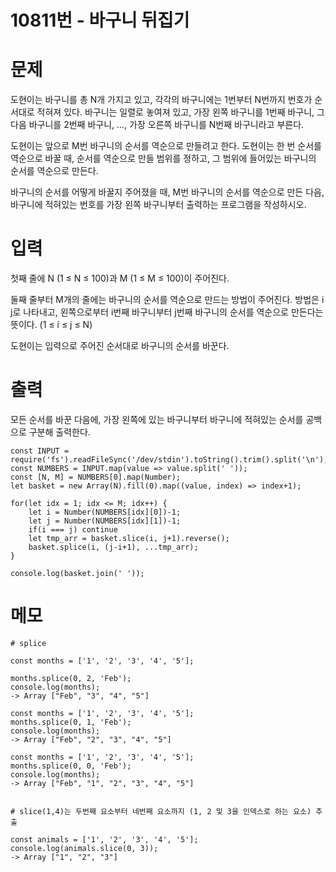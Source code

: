 # 10811번 - 바구니 뒤집기


# 문제
도현이는 바구니를 총 N개 가지고 있고, 각각의 바구니에는 1번부터 N번까지 번호가 순서대로 적혀져 있다. 바구니는 일렬로 놓여져 있고, 가장 왼쪽 바구니를 1번째 바구니, 그 다음 바구니를 2번째 바구니, ..., 가장 오른쪽 바구니를 N번째 바구니라고 부른다. 

도현이는 앞으로 M번 바구니의 순서를 역순으로 만들려고 한다. 도현이는 한 번 순서를 역순으로 바꿀 때, 순서를 역순으로 만들 범위를 정하고, 그 범위에 들어있는 바구니의 순서를 역순으로 만든다.

바구니의 순서를 어떻게 바꿀지 주어졌을 때, M번 바구니의 순서를 역순으로 만든 다음, 바구니에 적혀있는 번호를 가장 왼쪽 바구니부터 출력하는 프로그램을 작성하시오.

# 입력
첫째 줄에 N (1 ≤ N ≤ 100)과 M (1 ≤ M ≤ 100)이 주어진다.

둘째 줄부터 M개의 줄에는 바구니의 순서를 역순으로 만드는 방법이 주어진다. 방법은 i j로 나타내고, 왼쪽으로부터 i번째 바구니부터 j번째 바구니의 순서를 역순으로 만든다는 뜻이다. (1 ≤ i ≤ j ≤ N)

도현이는 입력으로 주어진 순서대로 바구니의 순서를 바꾼다.

# 출력
모든 순서를 바꾼 다음에, 가장 왼쪽에 있는 바구니부터 바구니에 적혀있는 순서를 공백으로 구분해 출력한다.
```
const INPUT = require('fs').readFileSync('/dev/stdin').toString().trim().split('\n');
const NUMBERS = INPUT.map(value => value.split(' '));
const [N, M] = NUMBERS[0].map(Number);
let basket = new Array(N).fill(0).map((value, index) => index+1);

for(let idx = 1; idx <= M; idx++) {
    let i = Number(NUMBERS[idx][0])-1;
    let j = Number(NUMBERS[idx][1])-1;
    if(i === j) continue
    let tmp_arr = basket.slice(i, j+1).reverse();
    basket.splice(i, (j-i+1), ...tmp_arr);
}

console.log(basket.join(' '));
```

# 메모
```
# splice

const months = ['1', '2', '3', '4', '5'];

months.splice(0, 2, 'Feb');
console.log(months);
-> Array ["Feb", "3", "4", "5"]

const months = ['1', '2', '3', '4', '5'];
months.splice(0, 1, 'Feb');
console.log(months);
-> Array ["Feb", "2", "3", "4", "5"]

const months = ['1', '2', '3', '4', '5'];
months.splice(0, 0, 'Feb');
console.log(months);
-> Array ["Feb", "1", "2", "3", "4", "5"]


# slice(1,4)는 두번째 요소부터 네번째 요소까지 (1, 2 및 3을 인덱스로 하는 요소) 추출

const animals = ['1', '2', '3', '4', '5'];
console.log(animals.slice(0, 3));
-> Array ["1", "2", "3"]
```
